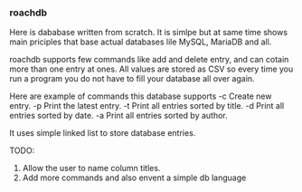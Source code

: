 ### roachdb

Here is dababase written from scratch. It is simlpe but at same time
shows main priciples that base actual databases lile MySQL, MariaDB and all.

roachdb supports few commands like add and delete entry, and can cotain more
than one entry at ones. All values are stored as CSV so every time you run
a program you do not have to fill your database all over again. 


Here are example of commands this database supports
-c  Create new entry.
-p  Print the latest entry.
-t  Print all entries sorted by title.
-d  Print all entries sorted by date.
-a  Print all entries sorted by author.


It uses simple linked list to store database entries.


TODO:
1) Allow the user to name column titles.
2) Add more commands and also envent a simple db language
